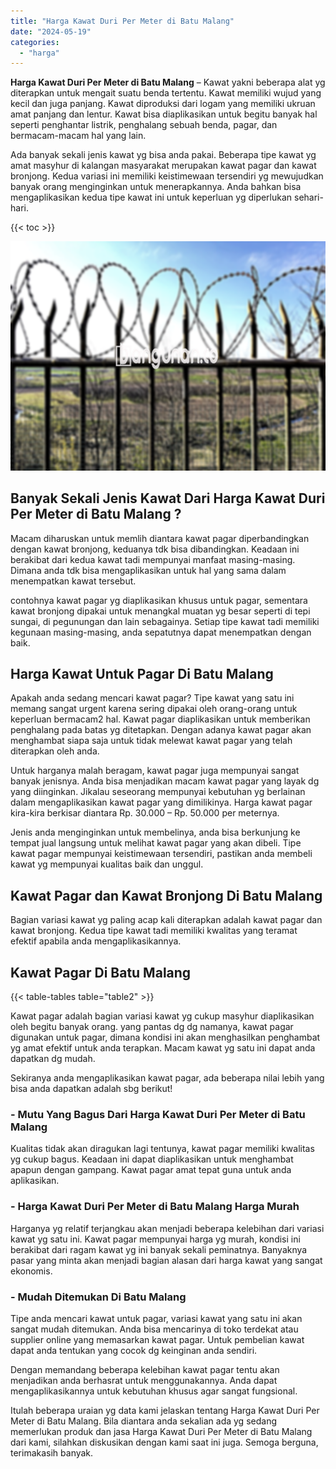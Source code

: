 ```yaml
---
title: "Harga Kawat Duri Per Meter di Batu Malang"
date: "2024-05-19"
categories: 
  - "harga"
---
```


**Harga Kawat Duri Per Meter di Batu Malang** – Kawat yakni beberapa alat yg diterapkan untuk mengait suatu benda tertentu. Kawat memiliki wujud yang kecil dan juga panjang. Kawat diproduksi dari logam yang memiliki ukruan amat panjang dan lentur. Kawat bisa diaplikasikan untuk begitu banyak hal seperti penghantar listrik, penghalang sebuah benda, pagar, dan bermacam-macam hal yang lain.

Ada banyak sekali jenis kawat yg bisa anda pakai. Beberapa tipe kawat yg amat masyhur di kalangan masyarakat merupakan kawat pagar dan kawat bronjong. Kedua variasi ini memiliki keistimewaan tersendiri yg mewujudkan banyak orang menginginkan untuk menerapkannya. Anda bahkan bisa mengaplikasikan kedua tipe kawat ini untuk keperluan yg diperlukan sehari-hari.

{{< toc >}}

![Harga Kawat Duri Per Meter di Batu Malang](/images/jual-kawat-murah41.png)

## Banyak Sekali Jenis Kawat Dari Harga Kawat Duri Per Meter di Batu Malang ?

Macam diharuskan untuk memlih diantara kawat pagar diperbandingkan dengan kawat bronjong, keduanya tdk bisa dibandingkan. Keadaan ini berakibat dari kedua kawat tadi mempunyai manfaat masing-masing. Dimana anda tdk bisa mengaplikasikan untuk hal yang sama dalam menempatkan kawat tersebut.

contohnya kawat pagar yg diaplikasikan khusus untuk pagar, sementara kawat bronjong dipakai untuk menangkal muatan yg besar seperti di tepi sungai, di pegunungan dan lain sebagainya. Setiap tipe kawat tadi memiliki kegunaan masing-masing, anda sepatutnya dapat menempatkan dengan baik.

## Harga Kawat Untuk Pagar Di Batu Malang

Apakah anda sedang mencari kawat pagar? Tipe kawat yang satu ini memang sangat urgent karena sering dipakai oleh orang-orang untuk keperluan bermacam2 hal. Kawat pagar diaplikasikan untuk memberikan penghalang pada batas yg ditetapkan. Dengan adanya kawat pagar akan menghambat siapa saja untuk tidak melewat kawat pagar yang telah diterapkan oleh anda.

Untuk harganya malah beragam, kawat pagar juga mempunyai sangat banyak jenisnya. Anda bisa menjadikan macam kawat pagar yang layak dg yang diinginkan. Jikalau seseorang mempunyai kebutuhan yg berlainan dalam mengaplikasikan kawat pagar yang dimilikinya. Harga kawat pagar kira-kira berkisar diantara Rp. 30.000 – Rp. 50.000 per meternya.

Jenis anda menginginkan untuk membelinya, anda bisa berkunjung ke tempat jual langsung untuk melihat kawat pagar yang akan dibeli. Tipe kawat pagar mempunyai keistimewaan tersendiri, pastikan anda membeli kawat yg mempunyai kualitas baik dan unggul.

## Kawat Pagar dan Kawat Bronjong Di Batu Malang

Bagian variasi kawat yg paling acap kali diterapkan adalah kawat pagar dan kawat bronjong. Kedua tipe kawat tadi memiliki kwalitas yang teramat efektif apabila anda mengaplikasikannya.

## Kawat Pagar Di Batu Malang

{{< table-tables table="table2" >}}

Kawat pagar adalah bagian variasi kawat yg cukup masyhur diaplikasikan oleh begitu banyak orang. yang pantas dg dg namanya, kawat pagar digunakan untuk pagar, dimana kondisi ini akan menghasilkan penghambat yg amat efektif untuk anda terapkan. Macam kawat yg satu ini dapat anda dapatkan dg mudah.

Sekiranya anda mengaplikasikan kawat pagar, ada beberapa nilai lebih yang bisa anda dapatkan adalah sbg berikut!

### \- Mutu Yang Bagus Dari Harga Kawat Duri Per Meter di Batu Malang

Kualitas tidak akan diragukan lagi tentunya, kawat pagar memiliki kwalitas yg cukup bagus. Keadaan ini dapat diaplikasikan untuk menghambat apapun dengan gampang. Kawat pagar amat tepat guna untuk anda aplikasikan.

### \- Harga Kawat Duri Per Meter di Batu Malang Harga Murah

Harganya yg relatif terjangkau akan menjadi beberapa kelebihan dari variasi kawat yg satu ini. Kawat pagar mempunyai harga yg murah, kondisi ini berakibat dari ragam kawat yg ini banyak sekali peminatnya. Banyaknya pasar yang minta akan menjadi bagian alasan dari harga kawat yang sangat ekonomis.

### \- Mudah Ditemukan Di Batu Malang

Tipe anda mencari kawat untuk pagar, variasi kawat yang satu ini akan sangat mudah ditemukan. Anda bisa mencarinya di toko terdekat atau supplier online yang memasarkan kawat pagar. Untuk pembelian kawat dapat anda tentukan yang cocok dg keinginan anda sendiri.

Dengan memandang beberapa kelebihan kawat pagar tentu akan menjadikan anda berhasrat untuk menggunakannya. Anda dapat mengaplikasikannya untuk kebutuhan khusus agar sangat fungsional.

Itulah beberapa uraian yg data kami jelaskan tentang Harga Kawat Duri Per Meter di Batu Malang. Bila diantara anda sekalian ada yg sedang memerlukan produk dan jasa Harga Kawat Duri Per Meter di Batu Malang dari kami, silahkan diskusikan dengan kami saat ini juga. Semoga berguna, terimakasih banyak.
